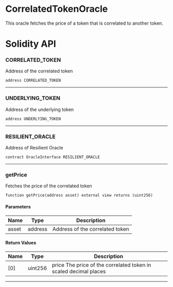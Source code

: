 # CorrelatedTokenOracle
This oracle fetches the price of a token that is correlated to another token.

# Solidity API

### CORRELATED_TOKEN

Address of the correlated token

```solidity
address CORRELATED_TOKEN
```

- - -

### UNDERLYING_TOKEN

Address of the underlying token

```solidity
address UNDERLYING_TOKEN
```

- - -

### RESILIENT_ORACLE

Address of Resilient Oracle

```solidity
contract OracleInterface RESILIENT_ORACLE
```

- - -

### getPrice

Fetches the price of the correlated token

```solidity
function getPrice(address asset) external view returns (uint256)
```

#### Parameters
| Name | Type | Description |
| ---- | ---- | ----------- |
| asset | address | Address of the correlated token |

#### Return Values
| Name | Type | Description |
| ---- | ---- | ----------- |
| [0] | uint256 | price The price of the correlated token in scaled decimal places |

- - -


